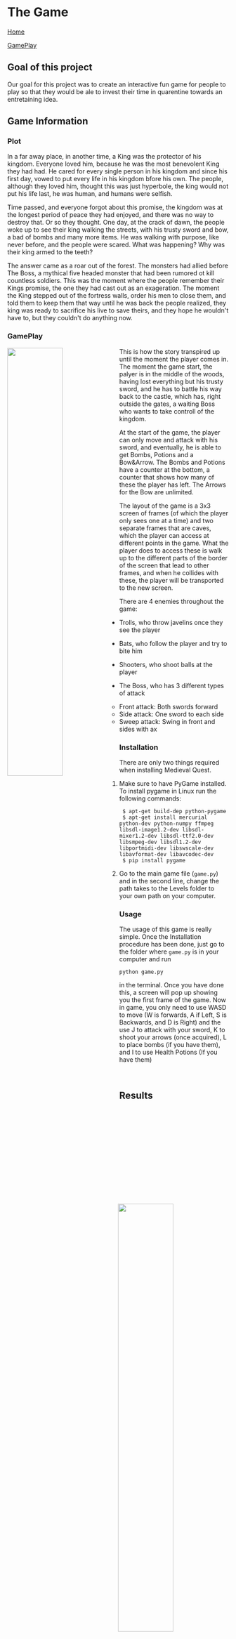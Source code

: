# The Game

[Home](https://sd2020spring.github.io/Medieval-Quest/)


[GamePlay](https://sd2020spring.github.io/Medieval-Quest/GamePlay/)

## Goal of this project

Our goal for this project was to create an interactive fun game for people to play so that they would be ale to invest their time in quarentine towards an entretaining idea.

## Game Information

### Plot

In a far away place, in another time, a King was the protector of his kingdom. Everyone loved him, because he was the most benevolent King they had had. He cared for every single person in his kingdom and since his first day, vowed to put every life in his kingdom bfore his own. The people, although they loved him, thought this was just hyperbole, the king would not put his life last, he was human, and humans were selfish. 

Time passed, and everyone forgot about this promise, the kingdom was at the longest period of peace they had enjoyed, and there was no way to destroy that. Or so they thought. One day, at the crack of dawn, the people woke up to see their king walking the streets, with his trusty sword and bow, a bad of bombs and many more items. He was walking with purpose, like never before, and the people were scared. What was happening? Why was their king armed to the teeth?

The answer came as a roar out of the forest. The monsters had allied before The Boss, a mythical five headed monster that had been rumored ot kill countless soldiers. This was the moment where the people remember their Kings promise, the one they had cast out as an exageration. The moment the King stepped out of the fortress walls, order his men to close them, and told them to keep them that way until he was back the people realized, they king was ready to sacrifice his live to save theirs, and they hope he wouldn't have to, but they couldn't do anything now.

### GamePlay

<img src="images/king.png" align="left" width="50%">
This is how the story transpired up until the moment the player comes in. The moment the game start, the palyer is in the middle of the woods, having lost everything but his trusty sword, and he has to battle his way back to the castle, which has, right outside the gates, a waiting Boss who wants to take controll of the kingdom.<br>

At the start of the game, the player can only move and attack with his sword, and eventually, he is able to get Bombs, Potions and a Bow&Arrow. The Bombs and Potions have a counter at the bottom, a counter that shows how many of these the player has left. The Arrows for the Bow are unlimited.

The layout of the game is a 3x3 screen of frames (of which the player only sees one at a time) and two separate frames that are caves, which the player can access at different points in the game. What the player does to access these is walk up to the different parts of the border of the screen that lead to other frames, and when he collides with these, the player will be transported to the new screen.

<img src="images/enemies.png" align="right" width="50%">

There are 4 enemies throughout the game: 

- Trolls, who throw javelins once they see the player <br>
  
- Bats, who follow the player and try to bite him <br>
  
- Shooters, who shoot balls at the player <br>
  
- The Boss, who has 3 different types of attack<br>
  * Front attack: Both swords forward <br>
  * Side attack: One sword to each side <br>
  * Sweep attack: Swing in front and sides with ax <br>


### Installation

There are only two things required when installing Medieval Quest. 
1. Make sure to have PyGame installed.
  To install pygame in Linux run the following commands:
 ```
  $ apt-get build-dep python-pygame
  $ apt-get install mercurial python-dev python-numpy ffmpeg libsdl-image1.2-dev libsdl-mixer1.2-dev libsdl-ttf2.0-dev libsmpeg-dev libsdl1.2-dev libportmidi-dev libswscale-dev libavformat-dev libavcodec-dev
  $ pip install pygame
 ```
2. Go to the main game file (`game.py`) and in the second line, change the path takes to the Levels folder to your own path on your computer.

### Usage

The usage of this game is really simple. Once the Installation procedure has been done, just go to the folder where `game.py` is in your computer and run
```
python game.py
```
in the terminal. Once you have done this, a screen will pop up showing you the first frame of the game. Now in game, you only need to use WASD to move (W is forwards, A if Left, S is Backwards, and D is Right) and the use J to attack with your sword, K to shoot your arrows (once acquired), L to place bombs (if you have them), and I to use Health Potions (If you have them)

<br>

## Results 
 <video>
  <source src="images/gameplay.mp4" type="video/mp4">
</video> 

## Software Impact Statement 
In our specific case, the ethical considerations of our project weren't so impactful. Since we just wanted to create a fun game for people to play with, our stakeholder were the players. The only impact on them would be having an amazing time when playing, and deciding they want more. There are no big unintended consequences qwee could think of when developing this software in real world scenarios. The only unitended consequence we could think of would be creating an amazing franchise of games that redefines gaming for all ages (just like The Legend of Zelda, the game which gave us our idea, did).

## Project evolution/narrative 

Medieval Quest was a game that evolved in a very simple and straightforward manner. When we started, we started working on three different fronts:
### Architecture
For the architecture of the game, we were able to very easily settle on what we currently use. We started by listing the classes we would need and separate them in different inheritance levels. 
<img src="images/architecture.png">
This slowly evolved into our current achitecture.The easiest way to explain it is throught a series of nested flow diagrams. The biggest one the shows the <b>overall architecture and run of the code</b> is this one.<br>
<img src="images/Overall.png">
As you can see, the most important part of this one is the <b>MainQuest</b>, which can be seen in more detail in teh following diagram.<br>
<img src="images/MainQuest.png">
As you can see,<b>MainQuest</b> has to very important parts, which can both be seen in more detail below. On the left, you can see how <b>LoadSprites</b> runs, and on the right, you can see how <b>MainLoop</b> works.
<img src="images/LoadSprites.png" width="45%" align="left">
<img src="images/MainLoop.png" width="45%" align="right">

### Visual Design
In our case, we both had very similar ideas to what our game should look like, so we just started working on images which eventually developed into bakcgrounds, enemies, and the player.
<img src="images/visuals.png">

### Game Layout
The game layout was fairly easy to do. When we started we settled on the idea of a 3x3 grid of frames, since this was a big enough number for the world to feel semi-developed, but small enough for it to be achievable between the two of us. We also decided we should have caves, and both of us agreed that two caves seemed to be the right number of caves for our 3x3 world. Initially our overall design was the following:
<img src="images/LayoutV1.png">
Which afterwards evolved into this design (Which is the hand-drawn sketch of the design we actually use for our levels):
<img src="images/levelLayoutIdeation.png">

## Attributions
The only external sources used were:
- <a href="https://en.wikipedia.org/wiki/The_Legend_of_Zelda">The Legend of Zelda</a> as a starting idea point <br>
- PyMan tutorial as a architecture tutorial and to see how to develop the game itself
